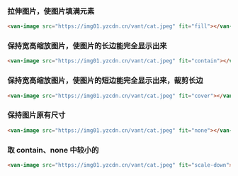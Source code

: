 ### 拉伸图片，使图片填满元素

``` html
<van-image src="https://img01.yzcdn.cn/vant/cat.jpeg" fit="fill"></van-image>
```

### 保持宽高缩放图片，使图片的长边能完全显示出来

``` html
<van-image src="https://img01.yzcdn.cn/vant/cat.jpeg" fit="contain"></van-image>
```

### 保持宽高缩放图片，使图片的短边能完全显示出来，裁剪长边

``` html
<van-image src="https://img01.yzcdn.cn/vant/cat.jpeg" fit="cover"></van-image>
```

### 保持图片原有尺寸

``` html
<van-image src="https://img01.yzcdn.cn/vant/cat.jpeg" fit="none"></van-image>
```

### 取 contain、none 中较小的

``` html
<van-image src="https://img01.yzcdn.cn/vant/cat.jpeg" fit="scale-down"></van-image>
```
